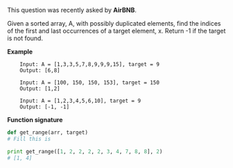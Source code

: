 This question was recently asked by **AirBNB**. 

Given a sorted array, A, with possibly duplicated elements, find the indices of the first and last occurrences of a target element, x. Return -1 if the target is not found.

**Example**
```
    Input: A = [1,3,3,5,7,8,9,9,9,15], target = 9
    Output: [6,8]

    Input: A = [100, 150, 150, 153], target = 150
    Output: [1,2]

    Input: A = [1,2,3,4,5,6,10], target = 9
    Output: [-1, -1]
```

**Function signature**
```python
def get_range(arr, target)
# Fill this is
```

```python
print get_range([1, 2, 2, 2, 2, 3, 4, 7, 8, 8], 2)
# [1, 4]
```